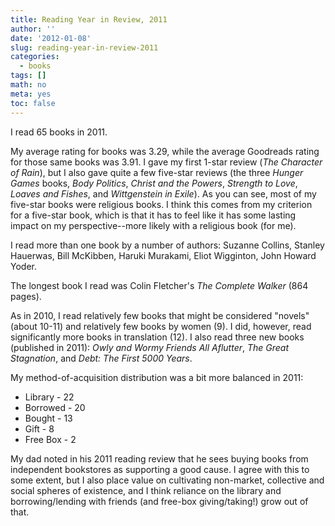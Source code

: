 ```yaml
---
title: Reading Year in Review, 2011
author: ''
date: '2012-01-08'
slug: reading-year-in-review-2011
categories:
  - books
tags: []
math: no
meta: yes
toc: false
---
```


I read 65 books in 2011.

My average rating for books was 3.29, while the average Goodreads rating for those same books was 3.91. I gave my first 1-star review (*The Character of Rain*), but I also gave quite a few five-star reviews (the three *Hunger Games* books, *Body Politics*, *Christ and the Powers*, *Strength to Love*, *Loaves and Fishes*, and *Wittgenstein in Exile*). As you can see, most of my five-star books were religious books. I think this comes from my criterion for a five-star book, which is that it has to feel like it has some lasting impact on my perspective--more likely with a religious book (for me).

I read more than one book by a number of authors: Suzanne Collins, Stanley Hauerwas, Bill McKibben, Haruki Murakami, Eliot Wigginton, John Howard Yoder.

The longest book I read was Colin Fletcher's *The Complete Walker* (864 pages).

As in 2010, I read relatively few books that might be considered "novels" (about 10-11) and relatively few books by women (9). I did, however, read significantly more books in translation (12). I also read three new books (published in 2011): *Owly and Wormy Friends All Aflutter*, *The Great Stagnation*, and *Debt: The First 5000 Years*.

My method-of-acquisition distribution was a bit more balanced in 2011:

- Library - 22  
- Borrowed - 20  
- Bought - 13  
- Gift - 8  
- Free Box - 2  

My dad noted in his 2011 reading review that he sees buying books from independent bookstores as supporting a good cause. I agree with this to some extent, but I also place value on cultivating non-market, collective and social spheres of existence, and I think reliance on the library and borrowing/lending with friends (and free-box giving/taking!) grow out of that. 